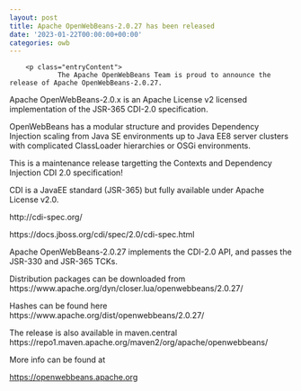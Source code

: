 ```yaml
---
layout: post
title: Apache OpenWebBeans-2.0.27 has been released
date: '2023-01-22T00:00:00+00:00'
categories: owb
---
```


        <p class="entryContent">
                The Apache OpenWebBeans Team is proud to announce the release of Apache OpenWebBeans-2.0.27. 
  </p><p>Apache OpenWebBeans-2.0.x is an Apache License v2 licensed implementation of the JSR-365 CDI-2.0 specification.</p> 
  <p>OpenWebBeans has a modular structure and provides Dependency 
Injection scaling from Java SE environments up to Java EE8 server 
clusters with complicated ClassLoader hierarchies or OSGi environments.
</p> 
  <p>This is a maintenance release targetting the Contexts and Dependency Injection CDI 2.0 specification!</p> 
  <p>CDI is a JavaEE standard (JSR-365) but fully available under Apache License v2.0.</p> 
  <p>http://cdi-spec.org/</p>
  <p>https://docs.jboss.org/cdi/spec/2.0/cdi-spec.html</p> 
  <p>Apache OpenWebBeans-2.0.27 implements the CDI-2.0 API, and passes the JSR-330 and JSR-365 TCKs.</p> 
  <p>Distribution packages can be downloaded from https://www.apache.org/dyn/closer.lua/openwebbeans/2.0.27/ 
  </p>
  <p>Hashes can be found here https://www.apache.org/dist/openwebbeans/2.0.27/ 
  </p>
  <p>The release is also available in maven.central https://repo1.maven.apache.org/maven2/org/apache/openwebbeans/ 
  </p>
  <p>More info can be found at </p> 
  <p><a href="https://openwebbeans.apache.org">https://openwebbeans.apache.org</a></p><p></p>
